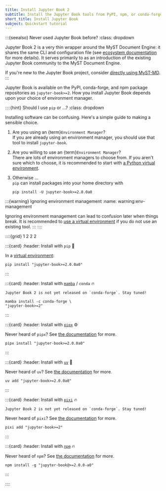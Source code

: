 ```yaml
---
title: Install Jupyter Book 2
subtitle: Install the Jupyter Book tools from PyPI, npm, or conda-forge.
short_title: Install Jupyter Book
subject: Quickstart tutorial
---
```


:::{seealso} Never used Jupyter Book before?
:class: dropdown

Jupyter Book 2 is a very thin wrapper around the MyST Document Engine: it shares the same CLI and configuration file (see [ecosystem documentation](../community/ecosystem.md) for more details). It serves primarily to as an introduction of the existing Jupyter Book community to the MyST Document Engine.

If you're new to the Jupyter Book project, consider [directly using MyST-MD](https://mystmd.org/guide/quickstart).
:::

Jupyter Book is available on the PyPI, conda-forge, and npm package repositories as `jupyter-book>=2`. How you install Jupyter Book depends upon your choice of environment manager.

::::{hint} Should I use `pip` or ...?
:class: dropdown

Installing software can be confusing. Here's a simple guide to making a sensible choice.

1. Are you using an {term}`Environment Manager`?  
   If you are already using an environment manager, you should use that tool to install `jupyter-book`.

2. Are you willing to use an {term}`Environment Manager`?  
   There are lots of environment managers to choose from. If you aren't sure which to choose, it is recommended to start with [a Python virtual environment][venv].

3. Otherwise ...  
   `pip` can install packages into your home directory with

   ```shell
   pip install -U jupyter-book>=2.0.0a0
   ```

:::{warning} Ignoring environment management
:name: warning:env-management

Ignoring environment management can lead to confusion later when things break. It is recommended to [use a virtual environment][venv] if you do not use an existing tool.
:::
::::

::::{grid} 1 2 2 2

:::{card}
:header: Install with `pip` 🐍

In a [virtual environment][venv]:

```shell
pip install "jupyter-book>=2.0.0a0"
```

:::

:::{card}
:header: Install with [`mamba`][mamba] / `conda` 🔥

```{warning}
Jupyter Book 2 is not yet released on `conda-forge`. Stay tuned!
```

```shell
mamba install -c conda-forge \
"jupyter-book>=2"
```

:::

:::{card}
:header: Install with [`pipx`][pipx] ⚙️

Never heard of `pipx`? See [the documentation][pipx] for more.

```shell
pipx install "jupyter-book>=2.0.0a0"
```

:::

:::{card}
:header: Install with [`uv`][uv] 🚀

Never heard of `uv`? See [the documentation][uv] for more.

```shell:
uv add "jupyter-book>=2.0.0a0"
```

:::

:::{card}
:header: Install with [`pixi`][pixi] 🔥

```{warning}
Jupyter Book 2 is not yet released on `conda-forge`. Stay tuned!
```

Never heard of `pixi`? See [the documentation][pixi] for more.

```shell:
pixi add "jupyter-book>=2"
```

:::
    
:::{card}
:header: Install with [`npm`][npm] 🔥

Never heard of `npm`? See [the documentation][npm] for more.

```shell:
npm install -g "jupyter-book@>=2.0.0-a0"
```

:::

::::

[mamba]: https://mamba.readthedocs.io/en/latest/
[pixi]: https://pixi.sh/
[pipx]: https://pipx.pypa.io/stable/
[venv]: https://packaging.python.org/en/latest/guides/installing-using-pip-and-virtual-environments/
[npm]: https://docs.npmjs.com/downloading-and-installing-node-js-and-npm/
[uv]: https://docs.astral.sh/uv/
